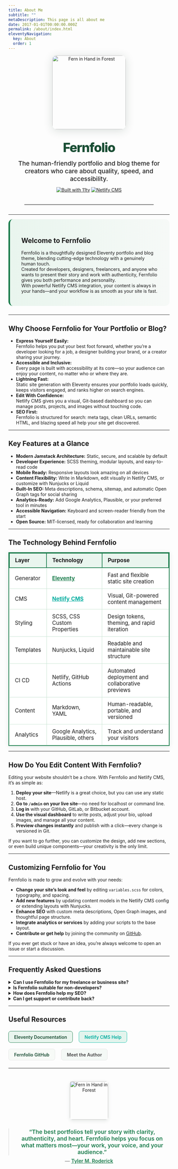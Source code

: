 ```yaml
---
title: About Me
subtitle: ""
metaDescription: This page is all about me
date: 2017-01-01T00:00:00.000Z
permalink: /about/index.html
eleventyNavigation:
  key: About
  order: 1
---
```

<!--
  Fernfolio About Page – SEO Optimized, Human-Centered, Professional & Tech-Focused
  Author: Tyler M. Roderick
  Project: Fernfolio (11ty + Netlify CMS)
  Version: 2025.05
  Description: Discover Fernfolio, a modern and accessible Eleventy portfolio and blog theme for developers, designers, and creators, tightly integrated with Netlify CMS for seamless, Git-powered content management and blazing-fast static site generation.
  Keywords: Eleventy, 11ty, Netlify CMS, Portfolio Theme, Blog Theme, Static Site Generator, Accessible Web Design, Jamstack, Developer Portfolio, Professional Website, Open Source
-->

<div align="center">

<img src="https://images.unsplash.com/photo-1506744038136-46273834b3fb?auto=format&fit=crop&w=800&q=80" alt="Fern in Hand in Forest" width="230" style="border-radius: 14px; box-shadow: 0 4px 28px rgba(33,63,42,0.16); margin-bottom: 2rem;" />

<h1 style="font-size:2.5rem; font-weight:800; margin:0 0 0.8rem 0; letter-spacing:-1.5px; color:#194d33;">
  Fernfolio
</h1>
<p style="font-size:1.2rem; color:#222; font-weight:500; max-width:520px; margin:0 auto;">
  The human-friendly portfolio and blog theme for creators who care about quality, speed, and accessibility.
</p>

[![Built with 11ty](https://img.shields.io/badge/Built%20with-Eleventy-3e4e7c?logo=eleventy&logoColor=white)](https://www.11ty.dev/)
[![Netlify CMS](https://img.shields.io/badge/Netlify%20CMS-Enabled-00ad9f?logo=netlify&logoColor=white)](https://www.netlifycms.org/)

<hr style="border:1px solid #e5e5e5; margin:2.3rem 0 1.8rem 0; width:80%;"/>

</div>

- - -

<div style="background: linear-gradient(90deg, #e9f5ee 0%, #f6f9f7 100%); border-left: 5px solid #1c7d4d; padding: 1.5rem 2.2rem; border-radius: 14px; margin-bottom: 1.7rem;">

## Welcome to Fernfolio

Fernfolio is a thoughtfully designed Eleventy portfolio and blog theme, blending cutting-edge technology with a genuinely human touch.\
Created for developers, designers, freelancers, and anyone who wants to present their story and work with authenticity, Fernfolio gives you both performance and personality.\
With powerful Netlify CMS integration, your content is always in your hands—and your workflow is as smooth as your site is fast.

</div>

- - -

## Why Choose Fernfolio for Your Portfolio or Blog?

* **Express Yourself Easily:**\
  Fernfolio helps you put your best foot forward, whether you’re a developer looking for a job, a designer building your brand, or a creator sharing your journey.
* **Accessible and Inclusive:**\
  Every page is built with accessibility at its core—so your audience can enjoy your content, no matter who or where they are.
* **Lightning Fast:**\
  Static site generation with Eleventy ensures your portfolio loads quickly, keeps visitors engaged, and ranks higher on search engines.
* **Edit With Confidence:**\
  Netlify CMS gives you a visual, Git-based dashboard so you can manage posts, projects, and images without touching code.
* **SEO First:**\
  Fernfolio is structured for search: meta tags, clean URLs, semantic HTML, and blazing speed all help your site get discovered.

- - -

## Key Features at a Glance

* **Modern Jamstack Architecture:** Static, secure, and scalable by default
* **Developer Experience:** SCSS theming, modular layouts, and easy-to-read code
* **Mobile Ready:** Responsive layouts look amazing on all devices
* **Content Flexibility:** Write in Markdown, edit visually in Netlify CMS, or customize with Nunjucks or Liquid
* **Built-In SEO:** Meta descriptions, schema, sitemap, and automatic Open Graph tags for social sharing
* **Analytics-Ready:** Add Google Analytics, Plausible, or your preferred tool in minutes
* **Accessible Navigation:** Keyboard and screen-reader friendly from the start
* **Open Source:** MIT-licensed, ready for collaboration and learning

- - -

## The Technology Behind Fernfolio

<table style="width:100%;border-collapse:collapse;border:2px solid #1c7d4d;font-size:1.05rem;box-shadow:0 2px 15px rgba(10,48,36,0.09);background:#fff;">
  <thead style="background:#e9f5ee;">
    <tr>
      <th style="border:2px solid #1c7d4d;padding:0.7em 1em;text-align:left;">Layer</th>
      <th style="border:2px solid #1c7d4d;padding:0.7em 1em;text-align:left;">Technology</th>
      <th style="border:2px solid #1c7d4d;padding:0.7em 1em;text-align:left;">Purpose</th>
    </tr>
  </thead>
  <tbody>
    <tr>
      <td style="border:1.5px solid #c6e2d0;padding:0.7em 1em;">Generator</td>
      <td style="border:1.5px solid #c6e2d0;padding:0.7em 1em;"><a href="https://www.11ty.dev/" style="color:#1c7d4d;font-weight:700;">Eleventy</a></td>
      <td style="border:1.5px solid #c6e2d0;padding:0.7em 1em;">Fast and flexible static site creation</td>
    </tr>
    <tr>
      <td style="border:1.5px solid #c6e2d0;padding:0.7em 1em;">CMS</td>
      <td style="border:1.5px solid #c6e2d0;padding:0.7em 1em;"><a href="https://www.netlifycms.org/" style="color:#00ad9f;font-weight:700;">Netlify CMS</a></td>
      <td style="border:1.5px solid #c6e2d0;padding:0.7em 1em;">Visual, Git-powered content management</td>
    </tr>
    <tr>
      <td style="border:1.5px solid #c6e2d0;padding:0.7em 1em;">Styling</td>
      <td style="border:1.5px solid #c6e2d0;padding:0.7em 1em;">SCSS, CSS Custom Properties</td>
      <td style="border:1.5px solid #c6e2d0;padding:0.7em 1em;">Design tokens, theming, and rapid iteration</td>
    </tr>
    <tr>
      <td style="border:1.5px solid #c6e2d0;padding:0.7em 1em;">Templates</td>
      <td style="border:1.5px solid #c6e2d0;padding:0.7em 1em;">Nunjucks, Liquid</td>
      <td style="border:1.5px solid #c6e2d0;padding:0.7em 1em;">Readable and maintainable site structure</td>
    </tr>
    <tr>
      <td style="border:1.5px solid #c6e2d0;padding:0.7em 1em;">CI CD</td>
      <td style="border:1.5px solid #c6e2d0;padding:0.7em 1em;">Netlify, GitHub Actions</td>
      <td style="border:1.5px solid #c6e2d0;padding:0.7em 1em;">Automated deployment and collaborative previews</td>
    </tr>
    <tr>
      <td style="border:1.5px solid #c6e2d0;padding:0.7em 1em;">Content</td>
      <td style="border:1.5px solid #c6e2d0;padding:0.7em 1em;">Markdown, YAML</td>
      <td style="border:1.5px solid #c6e2d0;padding:0.7em 1em;">Human-readable, portable, and versioned</td>
    </tr>
    <tr>
      <td style="border:1.5px solid #c6e2d0;padding:0.7em 1em;">Analytics</td>
      <td style="border:1.5px solid #c6e2d0;padding:0.7em 1em;">Google Analytics, Plausible, others</td>
      <td style="border:1.5px solid #c6e2d0;padding:0.7em 1em;">Track and understand your visitors</td>
    </tr>
  </tbody>
</table>

- - -

## How Do You Edit Content With Fernfolio?

Editing your website shouldn’t be a chore. With Fernfolio and Netlify CMS, it’s as simple as:

1. **Deploy your site**—Netlify is a great choice, but you can use any static host.
2. **Go to `/admin` on your live site**—no need for localhost or command line.
3. **Log in** with your GitHub, GitLab, or Bitbucket account.
4. **Use the visual dashboard** to write posts, adjust your bio, upload images, and manage all your content.
5. **Preview changes instantly** and publish with a click—every change is versioned in Git.

If you want to go further, you can customize the design, add new sections, or even build unique components—your creativity is the only limit.

- - -

## Customizing Fernfolio for You

Fernfolio is made to grow and evolve with your needs:

* **Change your site’s look and feel** by editing `variables.scss` for colors, typography, and spacing.
* **Add new features** by updating content models in the Netlify CMS config or extending layouts with Nunjucks.
* **Enhance SEO** with custom meta descriptions, Open Graph images, and thoughtful page structure.
* **Integrate analytics or services** by adding your scripts to the base layout.
* **Contribute or get help** by joining the community on [GitHub](https://github.com/TylerMRoderick/fernfolio-11ty-template).

If you ever get stuck or have an idea, you’re always welcome to open an issue or start a discussion.

- - -

## Frequently Asked Questions

<details>
<summary><strong>Can I use Fernfolio for my freelance or business site?</strong></summary>
<p>Yes — Fernfolio is MIT-licensed and works beautifully for personal, freelance, or professional projects.</p>
</details>

<details>
<summary><strong>Is Fernfolio suitable for non-developers?</strong></summary>
<p>Absolutely! If you can edit content in WordPress or Google Docs, you’ll feel right at home in Netlify CMS.</p>
</details>

<details>
<summary><strong>How does Fernfolio help my SEO?</strong></summary>
<p>Every page is optimized for search engines—fast loads, semantic HTML, accessible navigation, meta tags, and clean content structure all help you get noticed.</p>
</details>

<details>
<summary><strong>Can I get support or contribute back?</strong></summary>
<p>Yes! Fernfolio is open source. Pull requests, feedback, and questions are all welcome on GitHub.</p>
</details>

- - -

## Useful Resources

<div style="display: flex; flex-wrap: wrap; gap: 1.2rem; margin: 1.5rem 0;">
  <a href="https://www.11ty.dev/docs/" style="background:#e9f5ee; padding:0.6em 1.2em; border-radius:7px; color:#194d33; font-weight:600; text-decoration:none; border:1.5px solid #1c7d4d;">Eleventy Documentation</a>
  <a href="https://www.netlifycms.org/docs/" style="background:#e3f4ed; padding:0.6em 1.2em; border-radius:7px; color:#00ad9f; font-weight:600; text-decoration:none; border:1.5px solid #10bfa8;">Netlify CMS Help</a>
  <a href="https://github.com/TylerMRoderick/fernfolio-11ty-template" style="background:#f7faf7; padding:0.6em 1.2em; border-radius:7px; color:#194d33; font-weight:600; text-decoration:none; border:1.5px solid #e5e5e5;">Fernfolio GitHub</a>
  <a href="https://www.tylerroderick.com/" style="background:#f4f9f6; padding:0.6em 1.2em; border-radius:7px; color:#444; font-weight:600; text-decoration:none; border:1.2px solid #e5e5e5;">Meet the Author</a>
</div>

- - -

<div align="center" style="margin-top:2.5rem;">

<img src="https://images.unsplash.com/photo-1506744038136-46273834b3fb?auto=format&fit=crop&w=800&q=80" alt="Fern in Hand in Forest" width="120" style="border-radius: 8px; box-shadow: 0 4px 12px rgba(33,63,42,0.10); margin-bottom: 0.9rem;" />

<blockquote style="font-size:1.1rem;color:#1c7d4d;font-weight:600;margin:0.8rem auto 0.3rem auto;max-width:570px;">
  “The best portfolios tell your story with clarity, authenticity, and heart. Fernfolio helps you focus on what matters most—your work, your voice, and your audience.”
</blockquote>

<p style="color:#757575; font-size:0.97rem; margin-top:0.5rem;">
  — <a href="https://www.tylerroderick.com/" style="color:#1c7d4d; font-weight:600;">Tyler M. Roderick</a>
</p>

</div>